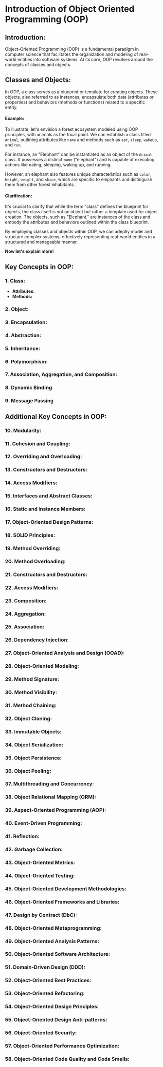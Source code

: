 # Introduction of Object Oriented Programming (OOP)

## Introduction:

Object-Oriented Programming (OOP) is a fundamental paradigm in computer science that facilitates the organization and modeling of real-world entities into software systems. At its core, OOP revolves around the concepts of classes and objects.

## Classes and Objects:

In OOP, a class serves as a blueprint or template for creating objects. These objects, also referred to as instances, encapsulate both data (attributes or properties) and behaviors (methods or functions) related to a specific entity.

#### Example:

To illustrate, let's envision a forest ecosystem modeled using OOP principles, with animals as the focal point. We can establish a class titled `Animal`, outlining attributes like `name` and methods such as `eat`, `sleep`, `wakeUp`, and `run`.

For instance, an "Elephant" can be instantiated as an object of the `Animal` class. It possesses a distinct `name` ("elephant") and is capable of executing actions like eating, sleeping, waking up, and running.

However, an elephant also features unique characteristics such as `color`, `height`, `weight`, and `shape`, which are specific to elephants and distinguish them from other forest inhabitants.

#### Clarification:

It's crucial to clarify that while the term "class" defines the blueprint for objects, the class itself is not an object but rather a template used for object creation. The objects, such as "Elephant," are instances of the class and embody the attributes and behaviors outlined within the class blueprint.

By employing classes and objects within OOP, we can adeptly model and structure complex systems, effectively representing real-world entities in a structured and manageable manner.

**Now let's explain more!**

## Key Concepts in OOP:

### 1. Class:

- **Attributes:**
- **Methods:**

### 2. Object:

### 3. Encapsulation:

### 4. Abstraction:

### 5. Inheritance:

### 6. Polymorphism:

### 7. Association, Aggregation, and Composition:

### 8. Dynamic Binding

### 9. Message Passing

## Additional Key Concepts in OOP:

### 10. Modularity:

### 11. Cohesion and Coupling:

### 12. Overriding and Overloading:

### 13. Constructors and Destructors:

### 14. Access Modifiers:

### 15. Interfaces and Abstract Classes:

### 16. Static and Instance Members:

### 17. Object-Oriented Design Patterns:

### 18. SOLID Principles:

### 19. Method Overriding:

### 20. Method Overloading:

### 21. Constructors and Destructors:

### 22. Access Modifiers:

### 23. Composition:

### 24. Aggregation:

### 25. Association:

### 26. Dependency Injection:

### 27. Object-Oriented Analysis and Design (OOAD):

### 28. Object-Oriented Modeling:

### 29. Method Signature:

### 30. Method Visibility:

### 31. Method Chaining:

### 32. Object Cloning:

### 33. Immutable Objects:

### 34. Object Serialization:

### 35. Object Persistence:

### 36. Object Pooling:

### 37. Multithreading and Concurrency:

### 38. Object Relational Mapping (ORM):

### 39. Aspect-Oriented Programming (AOP):

### 40. Event-Driven Programming:

### 41. Reflection:

### 42. Garbage Collection:

### 43. Object-Oriented Metrics:

### 44. Object-Oriented Testing:

### 45. Object-Oriented Development Methodologies:

### 46. Object-Oriented Frameworks and Libraries:

### 47. Design by Contract (DbC):

### 48. Object-Oriented Metaprogramming:

### 49. Object-Oriented Analysis Patterns:

### 50. Object-Oriented Software Architecture:

### 51. Domain-Driven Design (DDD):

### 52. Object-Oriented Best Practices:

### 53. Object-Oriented Refactoring:

### 54. Object-Oriented Design Principles:

### 55. Object-Oriented Design Anti-patterns:

### 56. Object-Oriented Security:

### 57. Object-Oriented Performance Optimization:

### 58. Object-Oriented Code Quality and Code Smells:
